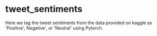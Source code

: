 # tweet_sentiments

Here we tag the tweet sentiments from the data provided on kaggle as 'Positive', Negative', or 'Neutral' using Pytorch.
